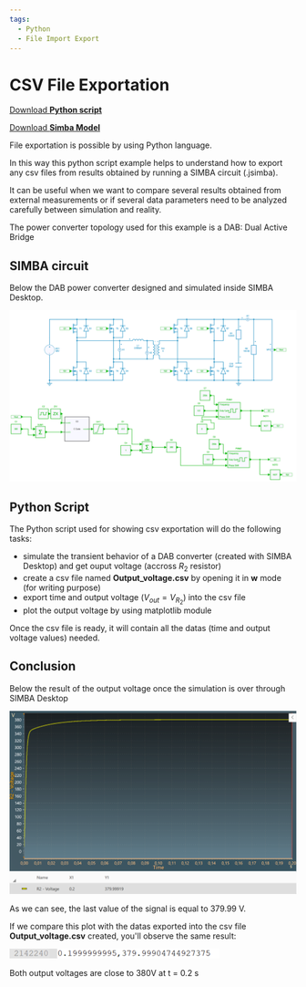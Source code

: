 ```yaml
---
tags:
  - Python
  - File Import Export
---
```


# CSV File Exportation

[Download **Python script**](csv_file_export.py)

[Download **Simba Model**](DAB.jsimba)

File exportation is possible by using Python language.

In this way this python script example helps to understand how to export any csv files from results obtained by running a SIMBA circuit (.jsimba).

It can be useful when we want to compare several results obtained from external measurements or if several data parameters need to be analyzed carefully between simulation and reality.

The power converter topology used for this example is a DAB: Dual Active Bridge


## SIMBA circuit

Below the DAB power converter designed and simulated inside SIMBA Desktop.

![DAB](fig/DAB.png)


## Python Script

The Python script used for showing csv exportation will do the following tasks:

* simulate the transient behavior of a DAB converter (created with SIMBA Desktop) and get ouput voltage (accross $R_2$ resistor)
* create a csv file named **Output_voltage.csv** by opening it in **w** mode (for writing purpose)
* export time and output voltage ($V_{out} = V_{R_2}$) into the csv file
* plot the output voltage by using matplotlib module

Once the csv file is ready, it will contain all the datas (time and output voltage values) needed.


## Conclusion

Below the result of the output voltage once the simulation is over through SIMBA Desktop

![result](fig/result.png)

As we can see, the last value of the signal is equal to 379.99 V. 

If we compare this plot with the datas exported into the csv file **Output_voltage.csv** created, you'll observe the same result:

![result](fig/result1.png)

Both output voltages are close to 380V at t = 0.2 s 
